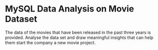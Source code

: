 # MySQL Data Analysis on Movie Dataset
The data of the movies that have been released in the past three years is provided. Analyse the data set and draw meaningful insights that can help them start the company a new movie project. 
